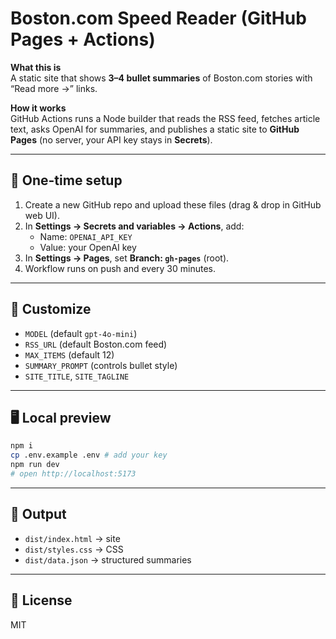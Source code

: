 # Boston.com Speed Reader (GitHub Pages + Actions)

**What this is**  
A static site that shows **3–4 bullet summaries** of Boston.com stories with “Read more →” links.

**How it works**  
GitHub Actions runs a Node builder that reads the RSS feed, fetches article text, asks OpenAI for summaries, and publishes a static site to **GitHub Pages** (no server, your API key stays in **Secrets**).

---

## 🚀 One-time setup
1. Create a new GitHub repo and upload these files (drag & drop in GitHub web UI).
2. In **Settings → Secrets and variables → Actions**, add:
   - Name: `OPENAI_API_KEY`
   - Value: your OpenAI key
3. In **Settings → Pages**, set **Branch: `gh-pages`** (root).
4. Workflow runs on push and every 30 minutes.

---

## 🔧 Customize
- `MODEL` (default `gpt-4o-mini`)
- `RSS_URL` (default Boston.com feed)
- `MAX_ITEMS` (default 12)
- `SUMMARY_PROMPT` (controls bullet style)
- `SITE_TITLE`, `SITE_TAGLINE`

---

## 🖥 Local preview
```bash
npm i
cp .env.example .env # add your key
npm run dev
# open http://localhost:5173
```

---

## 📂 Output
- `dist/index.html` → site
- `dist/styles.css` → CSS
- `dist/data.json` → structured summaries

---

## 📜 License
MIT
